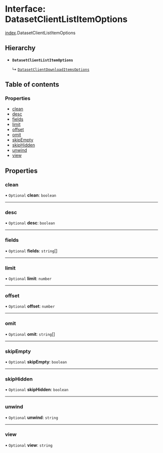 # Interface: DatasetClientListItemOptions

[index](../modules/index.md).DatasetClientListItemOptions

## Hierarchy

- **`DatasetClientListItemOptions`**

  ↳ [`DatasetClientDownloadItemsOptions`](index.DatasetClientDownloadItemsOptions.md)

## Table of contents

### Properties

- [clean](index.DatasetClientListItemOptions.md#clean)
- [desc](index.DatasetClientListItemOptions.md#desc)
- [fields](index.DatasetClientListItemOptions.md#fields)
- [limit](index.DatasetClientListItemOptions.md#limit)
- [offset](index.DatasetClientListItemOptions.md#offset)
- [omit](index.DatasetClientListItemOptions.md#omit)
- [skipEmpty](index.DatasetClientListItemOptions.md#skipempty)
- [skipHidden](index.DatasetClientListItemOptions.md#skiphidden)
- [unwind](index.DatasetClientListItemOptions.md#unwind)
- [view](index.DatasetClientListItemOptions.md#view)

## Properties

### <a id="clean" name="clean"></a> clean

• `Optional` **clean**: `boolean`

___

### <a id="desc" name="desc"></a> desc

• `Optional` **desc**: `boolean`

___

### <a id="fields" name="fields"></a> fields

• `Optional` **fields**: `string`[]

___

### <a id="limit" name="limit"></a> limit

• `Optional` **limit**: `number`

___

### <a id="offset" name="offset"></a> offset

• `Optional` **offset**: `number`

___

### <a id="omit" name="omit"></a> omit

• `Optional` **omit**: `string`[]

___

### <a id="skipempty" name="skipempty"></a> skipEmpty

• `Optional` **skipEmpty**: `boolean`

___

### <a id="skiphidden" name="skiphidden"></a> skipHidden

• `Optional` **skipHidden**: `boolean`

___

### <a id="unwind" name="unwind"></a> unwind

• `Optional` **unwind**: `string`

___

### <a id="view" name="view"></a> view

• `Optional` **view**: `string`
